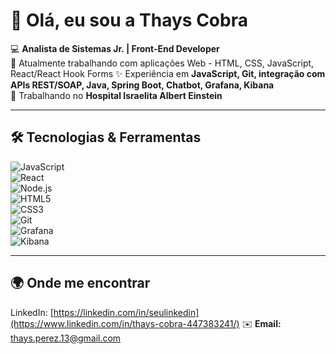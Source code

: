 # 👋 Olá, eu sou a Thays Cobra  

💻 **Analista de Sistemas Jr. | Front-End Developer**  
👑 Atualmente trabalhando com aplicações Web - HTML, CSS, JavaScript, React/React Hook Forms
✨ Experiência em **JavaScript, Git, integração com APIs REST/SOAP, Java, Spring Boot, Chatbot, Grafana, Kibana**  
🏥 Trabalhando no **Hospital Israelita Albert Einstein**  

---

## 🛠️ Tecnologias & Ferramentas
![JavaScript](https://img.shields.io/badge/JavaScript-F7DF1E?logo=javascript&logoColor=000)  
![React](https://img.shields.io/badge/React-20232A?logo=react&logoColor=61DAFB)  
![Node.js](https://img.shields.io/badge/Node.js-43853D?logo=node-dot-js&logoColor=white)  
![HTML5](https://img.shields.io/badge/HTML5-E34F26?logo=html5&logoColor=white)  
![CSS3](https://img.shields.io/badge/CSS3-1572B6?logo=css3&logoColor=white)  
![Git](https://img.shields.io/badge/Git-F05032?logo=git&logoColor=white)  
![Grafana](https://img.shields.io/badge/Grafana-F46800?logo=grafana&logoColor=white)  
![Kibana](https://img.shields.io/badge/Kibana-005571?logo=kibana&logoColor=white)  

---

## 🌍 Onde me encontrar
LinkedIn: [https://linkedin.com/in/seulinkedin](https://www.linkedin.com/in/thays-cobra-447383241/) 
✉️ **Email:** thays.perez.13@gmail.com

